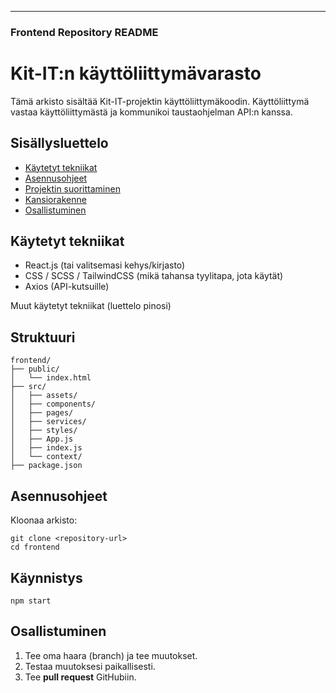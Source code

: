---

### **Frontend Repository README**

# Kit-IT:n käyttöliittymävarasto

Tämä arkisto sisältää Kit-IT-projektin käyttöliittymäkoodin. Käyttöliittymä vastaa käyttöliittymästä ja kommunikoi taustaohjelman API:n kanssa.

## Sisällysluettelo
- [Käytetyt tekniikat](#käytetyt-tekniikat)
- [Asennusohjeet](#asennusohjeet)
- [Projektin suorittaminen](#käynnistys)
- [Kansiorakenne](#struktuuri)
- [Osallistuminen](#osallistuminen)

## Käytetyt tekniikat
- React.js (tai valitsemasi kehys/kirjasto)
- CSS / SCSS / TailwindCSS (mikä tahansa tyylitapa, jota käytät)
- Axios (API-kutsuille)

Muut käytetyt tekniikat (luettelo pinosi)

## Struktuuri

```
frontend/
├── public/
│   └── index.html
├── src/
│   ├── assets/
│   ├── components/
│   ├── pages/
│   ├── services/
│   ├── styles/
│   ├── App.js
│   ├── index.js
│   └── context/
├── package.json
```



## Asennusohjeet

Kloonaa arkisto:
   ```
   git clone <repository-url>
   cd frontend
   ```

## Käynnistys
   ```
   npm start
   ```

## Osallistuminen

1. Tee oma haara (branch) ja tee muutokset.
2. Testaa muutoksesi paikallisesti.
3. Tee **pull request** GitHubiin.
